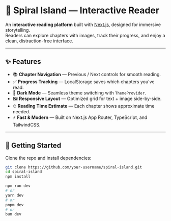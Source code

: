 # 📖 Spiral Island — Interactive Reader

An **interactive reading platform** built with [Next.js](https://nextjs.org), designed for immersive storytelling.  
Readers can explore chapters with images, track their progress, and enjoy a clean, distraction-free interface.

---

## ✨ Features

- 📚 **Chapter Navigation** — Previous / Next controls for smooth reading.
- ✅ **Progress Tracking** — LocalStorage saves which chapters you’ve read.
- 🌙 **Dark Mode** — Seamless theme switching with `ThemeProvider`.
- 🖼 **Responsive Layout** — Optimized grid for text + image side-by-side.
- ⏱ **Reading Time Estimate** — Each chapter shows approximate time needed.
- ⚡ **Fast & Modern** — Built on Next.js App Router, TypeScript, and TailwindCSS.

---

## 🚀 Getting Started

Clone the repo and install dependencies:

```bash
git clone https://github.com/your-username/spiral-island.git
cd spiral-island
npm install

npm run dev
# or
yarn dev
# or
pnpm dev
# or
bun dev
```
